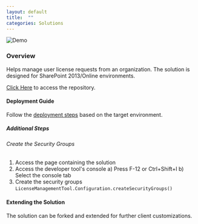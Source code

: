 ```yaml
---
layout: default
title:  ""
categories: Solutions
---
```

![Demo](https://dev.azure.com/gudatta/0b5a858a-1b86-4230-93a6-b7aea3f76bbb/_apis/git/repositories/aabe30ef-6318-4318-a08f-85cbe1817d95/items?path=%2Fdemo.png)

### Overview

Helps manage user license requests from an organization. The solution is designed for SharePoint 2013/Online environments.

[Click Here](https://github.com/datta-framework/lmt) to access the repository.

#### Deployment Guide

Follow the [deployment steps](/jump-start-projects/overview/deployment) based on the target environment.

##### Additional Steps

###### Create the Security Groups

1. Access the page containing the solution
2. Access the developer tool's console
   a) Press F-12 or Ctrl+Shift+I
   b) Select the console tab
3. Create the security groups
   `LicenseManagementTool.Configuration.createSecurityGroups()`

#### Extending the Solution

The solution can be forked and extended for further client customizations.